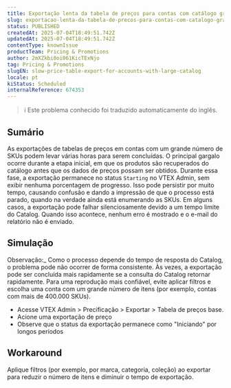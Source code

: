 ```yaml
---
title: Exportação lenta da tabela de preços para contas com catálogo grande
slug: exportacao-lenta-da-tabela-de-precos-para-contas-com-catalogo-grande
status: PUBLISHED
createdAt: 2025-07-04T18:49:51.742Z
updatedAt: 2025-07-04T18:49:51.742Z
contentType: knownIssue
productTeam: Pricing & Promotions
author: 2mXZkbi0oi061KicTExNjo
tag: Pricing & Promotions
slugEN: slow-price-table-export-for-accounts-with-large-catalog
locale: pt
kiStatus: Scheduled
internalReference: 674353
---
```


>ℹ️ Este problema conhecido foi traduzido automaticamente do inglês.

## Sumário


As exportações de tabelas de preços em contas com um grande número de SKUs podem levar várias horas para serem concluídas. O principal gargalo ocorre durante a etapa inicial, em que os produtos são recuperados do catálogo antes que os dados de preços possam ser obtidos. Durante essa fase, a exportação permanece no status `Starting` no VTEX Admin, sem exibir nenhuma porcentagem de progresso. Isso pode persistir por muito tempo, causando confusão e dando a impressão de que o processo está parado, quando na verdade ainda está enumerando as SKUs. Em alguns casos, a exportação pode falhar silenciosamente devido a um tempo limite do Catalog. Quando isso acontece, nenhum erro é mostrado e o e-mail do relatório não é enviado.
## Simulação


Observação:_ Como o processo depende do tempo de resposta do Catalog, o problema pode não ocorrer de forma consistente. Às vezes, a exportação pode ser concluída mais rapidamente se a consulta do Catalog retornar rapidamente. Para uma reprodução mais confiável, evite aplicar filtros e escolha uma conta com um grande número de itens (por exemplo, contas com mais de 400.000 SKUs).

- Acesse VTEX Admin > Precificação > Exportar > Tabela de preços base.
- Acione uma exportação de preço
- Observe que o status da exportação permanece como "Iniciando" por longos períodos

##
## Workaround


Aplique filtros (por exemplo, por marca, categoria, coleção) ao exportar para reduzir o número de itens e diminuir o tempo de exportação.



